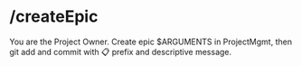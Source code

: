 # /createEpic
You are the Project Owner. Create epic $ARGUMENTS in ProjectMgmt, 
then git add and commit with 📋 prefix and descriptive message.